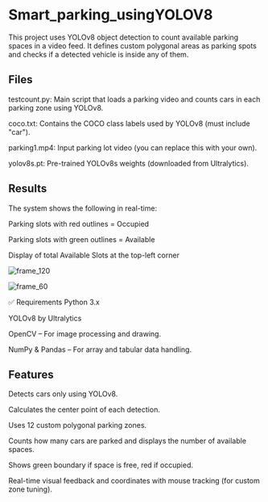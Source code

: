 # Smart_parking_usingYOLOV8

This project uses YOLOv8 object detection to count available parking spaces in a video feed. It defines custom polygonal areas as parking spots and checks if a detected vehicle is inside any of them.

## Files


testcount.py: Main script that loads a parking video and counts cars in each parking zone using YOLOv8.

coco.txt: Contains the COCO class labels used by YOLOv8 (must include "car").

parking1.mp4: Input parking lot video (you can replace this with your own).

yolov8s.pt: Pre-trained YOLOv8s weights (downloaded from Ultralytics).


## Results

The system shows the following in real-time:

Parking slots with red outlines = Occupied

Parking slots with green outlines = Available

Display of total Available Slots at the top-left corner



![frame_120](https://github.com/user-attachments/assets/54e50e95-acde-430e-a111-d9ef83fe7b3e)


![frame_60](https://github.com/user-attachments/assets/833cd61a-e50e-4517-901d-ccd41bc616a8)


✅ Requirements
Python 3.x

YOLOv8 by Ultralytics

OpenCV – For image processing and drawing.

NumPy & Pandas – For array and tabular data handling.



## Features


Detects cars only using YOLOv8.

Calculates the center point of each detection.

Uses 12 custom polygonal parking zones.

Counts how many cars are parked and displays the number of available spaces.

Shows green boundary if space is free, red if occupied.

Real-time visual feedback and coordinates with mouse tracking (for custom zone tuning).

